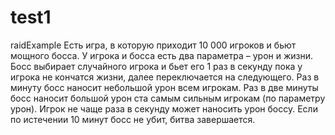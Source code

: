 # test1
raidExample
Есть игра, в которую приходит 10 000 игроков и бьют мощного босса.
У игрока и босса есть два параметра – урон и жизни.
Босс выбирает случайного игрока и бьет его 1 раз в секунду пока у игрока не кончатся жизни, далее переключается на следующего.
Раз в минуту босс наносит небольшой урон всем игрокам.
Раз в две минуты босс наносит большой урон ста самым сильным игрокам (по параметру урон).
Игрок не чаще раза в секунду может наносить урон боссу.
Если по истечении 10 минут босс не убит, битва завершается.
